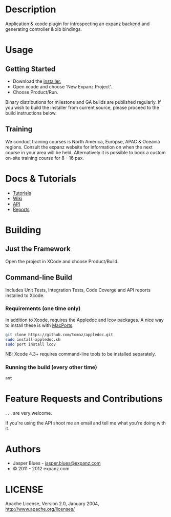 # Description

Application & xcode plugin for introspecting an expanz backend and generating controller & xib bindings.

# Usage

## Getting Started

* Download the <a href="http://www.expanz.com/expanz-Client-SDK-for-Apple-iOS/">installer.</a>
* Open xcode and choose 'New Expanz Project'.
* Choose Product/Run.

Binary distributions for milestone and GA builds are published regularly. If you wish to build the installer from
current source, please proceed to the build instructions below.

## Training

We conduct training courses is North America, Europse, APAC & Oceania regions. Consult the expanz website for
information on when the next course in your area will be held. Alternatively it is possible to book a custom on-site
training course for 8 - 16 pax.

# Docs & Tutorials

* <a href="">Tutorials</a>
* <a href="https://github.com/expanz/expanz-iOS-Project-Generator/wiki">Wiki</a>
* <a href="http://expanz.github.com/expanz-iOS-Project-Generator/api/index.html">API</a>
* <a href="http://expanz.github.com/expanz-iOS-Project-Generator/coverage/index.html">Reports</a>

# Building

## Just the Framework

Open the project in XCode and choose Product/Build.

## Command-line Build

Includes Unit Tests, Integration Tests, Code Coverge and API reports installed to Xcode.

### Requirements (one time only)

In addition to Xcode, requires the Appledoc and lcov packages. A nice way to install these is with
<a href="http://www.macports.org/install.php">MacPorts</a>.

```sh
git clone https://github.com/tomaz/appledoc.git
sudo install-appledoc.sh
sudo port install lcov
```

NB: Xcode 4.3+ requires command-line tools to be installed separately.

### Running the build (every other time)

```sh
ant
```

# Feature Requests and Contributions

. . . are very welcome.

If you're using the API shoot me an email and tell me what you're doing with it.

# Authors

* Jasper Blues - jasper.blues@expanz.com
* © 2011 - 2012 expanz.com

# LICENSE

Apache License, Version 2.0, January 2004, http://www.apache.org/licenses/

